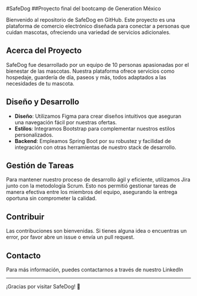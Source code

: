 #SafeDog
##Proyecto final del bootcamp de Generation México


Bienvenido al repositorio de SafeDog en GitHub. Este proyecto es una plataforma de comercio electrónico diseñada para conectar a personas que cuidan mascotas, ofreciendo una variedad de servicios adicionales.

## Acerca del Proyecto

SafeDog fue desarrollado por un equipo de 10 personas apasionadas por el bienestar de las mascotas. Nuestra plataforma ofrece servicios como hospedaje, guardería de día, paseos y más, todos adaptados a las necesidades de tu mascota.

## Diseño y Desarrollo

- **Diseño**: Utilizamos Figma para crear diseños intuitivos que aseguran una navegación fácil por nuestras ofertas.
- **Estilos**: Integramos Bootstrap para complementar nuestros estilos personalizados.
- **Backend**: Empleamos Spring Boot por su robustez y facilidad de integración con otras herramientas de nuestro stack de desarrollo.

## Gestión de Tareas

Para mantener nuestro proceso de desarrollo ágil y eficiente, utilizamos Jira junto con la metodología Scrum. Esto nos permitió gestionar tareas de manera efectiva entre los miembros del equipo, asegurando la entrega oportuna sin comprometer la calidad.

## Contribuir

Las contribuciones son bienvenidas. Si tienes alguna idea o encuentras un error, por favor abre un issue o envía un pull request.


## Contacto

Para más información, puedes contactarnos a través de nuestro LinkedIn

---

¡Gracias por visitar SafeDog! 🐶
